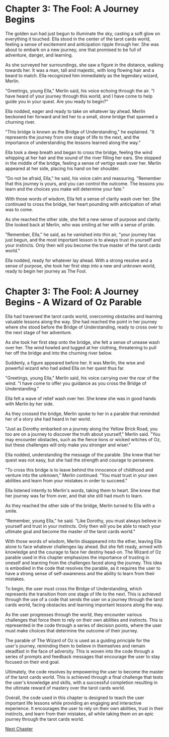 # Chapter 3: The Fool: A Journey Begins

The golden sun had just begun to illuminate the sky, casting a soft glow on everything it touched. Ella stood in the center of the tarot cards world, feeling a sense of excitement and anticipation ripple through her. She was about to embark on a new journey, one that promised to be full of adventure, danger, and learning.

As she surveyed her surroundings, she saw a figure in the distance, walking towards her. It was a man, tall and majestic, with long flowing hair and a beard to match. Ella recognized him immediately as the legendary wizard, Merlin.

"Greetings, young Ella," Merlin said, his voice echoing through the air. "I have heard of your journey through this world, and I have come to help guide you in your quest. Are you ready to begin?"

Ella nodded, eager and ready to take on whatever lay ahead. Merlin beckoned her forward and led her to a small, stone bridge that spanned a churning river.

"This bridge is known as the Bridge of Understanding," he explained. "It represents the journey from one stage of life to the next, and the importance of understanding the lessons learned along the way."

Ella took a deep breath and began to cross the bridge, feeling the wind whipping at her hair and the sound of the river filling her ears. She stopped in the middle of the bridge, feeling a sense of vertigo wash over her. Merlin appeared at her side, placing his hand on her shoulder.

"Do not be afraid, Ella," he said, his voice calm and reassuring. "Remember that this journey is yours, and you can control the outcome. The lessons you learn and the choices you make will determine your fate."

With those words of wisdom, Ella felt a sense of clarity wash over her. She continued to cross the bridge, her heart pounding with anticipation of what was to come.

As she reached the other side, she felt a new sense of purpose and clarity. She looked back at Merlin, who was smiling at her with a sense of pride.

"Remember, Ella," he said, as he vanished into thin air, "your journey has just begun, and the most important lesson is to always trust in yourself and your instincts. Only then will you become the true master of the tarot cards world."

Ella nodded, ready for whatever lay ahead. With a strong resolve and a sense of purpose, she took her first step into a new and unknown world, ready to begin her journey as The Fool.
# Chapter 3: The Fool: A Journey Begins - A Wizard of Oz Parable

Ella had traversed the tarot cards world, overcoming obstacles and learning valuable lessons along the way. She had reached the point in her journey where she stood before the Bridge of Understanding, ready to cross over to the next stage of her adventure.

As she took her first step onto the bridge, she felt a sense of unease wash over her. The wind howled and tugged at her clothing, threatening to pull her off the bridge and into the churning river below.

Suddenly, a figure appeared before her. It was Merlin, the wise and powerful wizard who had aided Ella on her quest thus far.

"Greetings, young Ella," Merlin said, his voice carrying over the roar of the wind. "I have come to offer you guidance as you cross the Bridge of Understanding."

Ella felt a wave of relief wash over her. She knew she was in good hands with Merlin by her side.

As they crossed the bridge, Merlin spoke to her in a parable that reminded her of a story she had heard in her world.

"Just as Dorothy embarked on a journey along the Yellow Brick Road, you too are on a journey to discover the truth about yourself," Merlin said. "You may encounter obstacles, such as the fierce lions or wicked witches of Oz, but these challenges will only make you stronger and wiser."

Ella nodded, understanding the message of the parable. She knew that her quest was not easy, but she had the strength and courage to persevere.

"To cross this bridge is to leave behind the innocence of childhood and venture into the unknown," Merlin continued. "You must trust in your own abilities and learn from your mistakes in order to succeed."

Ella listened intently to Merlin's words, taking them to heart. She knew that her journey was far from over, and that she still had much to learn.

As they reached the other side of the bridge, Merlin turned to Ella with a smile.

"Remember, young Ella," he said. "Like Dorothy, you must always believe in yourself and trust in your instincts. Only then will you be able to reach your ultimate goal and become the master of the tarot cards world."

With those words of wisdom, Merlin disappeared into the ether, leaving Ella alone to face whatever challenges lay ahead. But she felt ready, armed with knowledge and the courage to face her destiny head-on.
The Wizard of Oz parable used in this chapter emphasizes the importance of trusting in oneself and learning from the challenges faced along the journey. This idea is embodied in the code that resolves the parable, as it requires the user to have a strong sense of self-awareness and the ability to learn from their mistakes.

To begin, the user must cross the Bridge of Understanding, which represents the transition from one stage of life to the next. This is achieved through the use of a code that sends the user on a journey through the tarot cards world, facing obstacles and learning important lessons along the way.

As the user progresses through the world, they encounter various challenges that force them to rely on their own abilities and instincts. This is represented in the code through a series of decision points, where the user must make choices that determine the outcome of their journey.

The parable of The Wizard of Oz is used as a guiding principle for the user's journey, reminding them to believe in themselves and remain steadfast in the face of adversity. This is woven into the code through a series of prompts and feedback messages that encourage the user to stay focused on their end goal.

Ultimately, the code resolves by empowering the user to become the master of the tarot cards world. This is achieved through a final challenge that tests the user's knowledge and skills, with a successful completion resulting in the ultimate reward of mastery over the tarot cards world.

Overall, the code used in this chapter is designed to teach the user important life lessons while providing an engaging and interactive experience. It encourages the user to rely on their own abilities, trust in their instincts, and learn from their mistakes, all while taking them on an epic journey through the tarot cards world.


[Next Chapter](04_Chapter04.md)